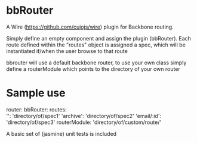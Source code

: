bbRouter
========

A Wire (https://github.com/cujojs/wire) plugin for Backbone routing.

Simply define an empty component and assign the plugin (bbRouter).
Each route defined within the "routes" object is assigned a spec, 
which will be instantiated if/when the user browse to that route

bbrouter will use a default backbone router, to use your own class 
simply define a routerModule which points to the directory of your own router


Sample use
==========
router:
    bbRouter: 
        routes:            
            '':  'directory/of/spec1'
            'archive': 'directory/of/spec2'
            'email/:id': 'directory/of/spec3'
        routerModule: 'directory/of/custom/route/'

A basic set of (jasmine) unit tests is included
